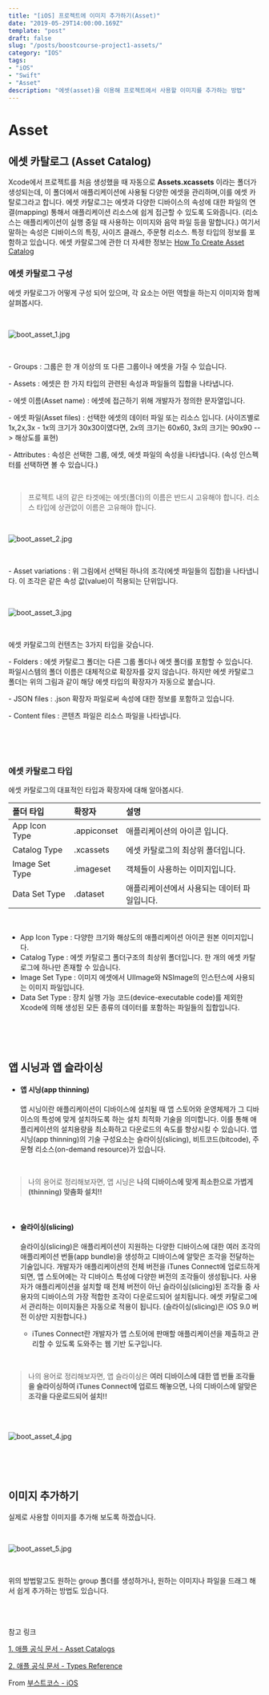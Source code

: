 ```yaml
---
title: "[iOS] 프로젝트에 이미지 추가하기(Asset)"  
date: "2019-05-29T14:00:00.169Z"  
template: "post"  
draft: false  
slug: "/posts/boostcourse-project1-assets/"  
category: "IOS"  
tags:  
- "iOS"  
- "Swift"  
- "Asset"  
description: "에셋(asset)을 이용해 프로젝트에서 사용할 이미지를 추가하는 방법"  
---
```


# Asset

## 에셋 카탈로그 (Asset Catalog)
Xcode에서 프로젝트를 처음 생성했을 때 자동으로 **Assets.xcassets** 이라는 폴더가 생성되는데, 이 폴더에서 애플리케이션에 사용될 다양한 에셋을 관리하며,이를 에셋 카탈로그라고 합니다.
에셋 카탈로그는 에셋과 다양한 디바이스의 속성에 대한 파일의 연결(mapping) 통해서 애플리케이션 리소스에 쉽게 접근할 수 있도록 도와줍니다. (리소스는 애플리케이션이 실행 중일 때 사용하는 이미지와 음악 파일 등을 말합니다.) 여기서 말하는 속성은 디바이스의 특징, 사이즈 클래스, 주문형 리소스. 특정 타입의 정보를 포함하고 있습니다.
에셋 카랄로그에 관한 더 자세한 정보는 [How To Create Asset Catalog](https://help.apple.com/xcode/mac/current/#/dev10510b1f7)

### 에셋 카탈로그 구성
에셋 카탈로그가 어떻게 구성 되어 있으며, 각 요소는 어떤 역할을 하는지 이미지와 함께 살펴봅시다.

<br>

![boot_asset_1.jpg](/media/boot_asset_1.jpg)  

<br>

\- Groups : 그룹은 한 개 이상의 또 다른 그룹이나 에셋을 가질 수 있습니다.

\- Assets : 에셋은 한 가지 타입의 관련된 속성과 파일들의 집합을 나타냅니다.

\- 에셋 이름(Asset name) : 에셋에 접근하기 위해 개발자가 정의한 문자열입니다.

\- 에셋 파일(Asset files) : 선택한 에셋의 데이터 파일 또는 리소스 입니다. (사이즈별로 1x,2x,3x - 1x의 크기가 30x30이였다면, 2x의 크기는 60x60, 3x의 크기는 90x90 --> 해상도를 표현)

\- Attributes : 속성은 선택한 그룹, 에셋, 에셋 파일의 속성을 나타냅니다. (속성 인스펙터를 선택하면 볼 수 있습니다.)

<br>

>프로젝트 내의 같은 타겟에는 에셋(폴더)의 이름은 반드시 고유해야 합니다. 리소스 타입에 상관없이 이름은 고유해야 합니다.

<br>

![boot_asset_2.jpg](/media/boot_asset_2.jpg)

<br>

\- Asset variations : 위 그림에서 선택된 하나의 조각(에셋 파일들의 집합)을 나타냅니다. 이 조각은 같은 속성 값(value)이 적용되는 단위입니다.

<br>

![boot_asset_3.jpg](/media/boot_asset_3.jpg)

<br>

에셋 카탈로그의 컨텐츠는 3가지 타입을 갖습니다.

\- Folders : 에셋 카탈로그 폴더는 다른 그룹 폴더나 에셋 폴더를 포함할 수 있습니다. 파일시스템의 폴더 이름은 대체적으로 확장자를 갖지 않습니다. 하지만 에셋 카탈로그 폴더는 위의 그림과 같이 해당 에셋 타입의 확장자가 자동으로 붙습니다.

\- JSON files : .json 확장자 파일로써 속성에 대한 정보를 포함하고 있습니다.

\- Content files : 콘텐츠 파일은 리소스 파일을 나타냅니다.

<br>
<br>
<br>

### 에셋 카탈로그 타입
에셋 카탈로그의 대표적인 타입과 확장자에 대해 알아봅시다.

|  폴더 타입 |  확장자 |  설명 |
|:--------|:--------|:--------|
|App Icon Type | .appiconset |애플리케이션의 아이콘 입니다. |
|Catalog Type | .xcassets |에셋 카탈로그의 최상위 폴더입니다. |
|Image Set Type | .imageset |객체들이 사용하는 이미지입니다. |
|Data Set Type | .dataset |애플리케이션에서 사용되는 데이터 파일입니다. |
<br>

- App Icon Type : 다양한 크기와 해상도의 애플리케이션 아이콘 원본 이미지입니다.
- Catalog Type : 에셋 카탈로그 폴더구조의 최상위 폴더입니다. 한 개의 에셋 카탈로그에 하나만 존재할 수 있습니다.
- Image Set Type : 이미지 에셋에서 UIImage와 NSImage의 인스턴스에 사용되는 이미지 파일입니다.
- Data Set Type : 장치 실행 가능 코드(device-executable code)를 제외한 Xcode에 의해 생성된 모든 종류의 데이터를 포함하는 파일들의 집합입니다.

<br>
<br>
<br>

## 앱 시닝과 앱 슬라이싱
- #### 앱 시닝(app thinning)
  앱 시닝이란 애플리케이션이 디바이스에 설치될 때 앱 스토어와 운영체제가 그 디바이스의 특성에 맞게 설치하도록 하는 설치 최적화 기술을 의미합니다. 이를 통해 애플리케이션의 설치용량을 최소화하고 다운로드의 속도를 향상시킬 수 있습니다. 앱 시닝(app thinning)의 기술 구성요소는 슬라이싱(slicing), 비트코드(bitcode), 주문형 리소스(on-demand resource)가 있습니다.

<br>

  > 나의 용어로 정리해보자면, 앱 시닝은 **나의 디바이스에 맞게 최소한으로 가볍게(thinning) 맞춤화 설치!!**  

<br>

- #### 슬라이싱(slicing)

  슬라이싱(slicing)은 애플리케이션이 지원하는 다양한 디바이스에 대한 여러 조각의 애플리케이션 번들(app bundle)을 생성하고 디바이스에 알맞은 조각을 전달하는 기술입니다. 개발자가 애플리케이션의 전체 버전을 iTunes Connect에 업로드하게 되면, 앱 스토어에는 각 디바이스 특성에 다양한 버전의 조각들이 생성됩니다. 사용자가 애플리케이션을 설치할 때 전체 버전이 아닌 슬라이싱(slicing)된 조각들 중 사용자의 디바이스의 가장 적합한 조각이 다운로드되어 설치됩니다. 에셋 카탈로그에서 관리하는 이미지들은 자동으로 적용이 됩니다. (슬라이싱(slicing)은 iOS 9.0 버전 이상만 지원합니다.)

  * iTunes Connect란 개발자가 앱 스토어에 판매할 애플리케이션을 제출하고 관리할 수 있도록 도와주는 웹 기반 도구입니다.  

<br>

  > 나의 용어로 정리해보자면, 앱 슬라이싱은 **여러 디바이스에 대한 앱 번들 조각들을 슬라이싱하여 iTunes Connect에 업로드 해놓으면, 나의 디바이스에 알맞은 조각을 다운로드되어 설치!!**

<br>

<br>

![boot_asset_4.jpg](/media/boot_asset_4.jpg)

<br>
<br>
<br>

## 이미지 추가하기
실제로 사용할 이미지를 추가해 보도록 하겠습니다.

<br>

![boot_asset_5.jpg](/media/boot_asset_5.jpg)

<br>

위의 방법말고도 원하는 group 폴더를 생성하거나, 원하는 이미지나 파일을 드래그 해서 쉽게 추가하는 방법도 있습니다.

<br>
<br>


참고 링크

[1. 애플 공식 문서 - Asset Catalogs](https://help.apple.com/xcode/mac/current/#/dev10510b1f7)

[2. 애플 공식 문서 - Types Reference](https://developer.apple.com/library/archive/documentation/Xcode/Reference/xcode_ref-Asset_Catalog_Format/AssetTypes.html)

From [부스트코스 - iOS](https://www.edwith.org/boostcourse-ios/)
